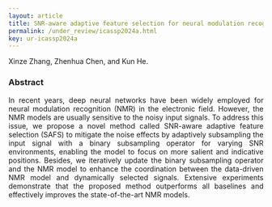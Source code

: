 ```yaml
---
layout: article
title: SNR-aware adaptive feature selection for neural modulation recognition
permalink: /under_review/icassp2024a.html
key: ur-icassp2024a
---
```

Xinze Zhang, Zhenhua Chen, and Kun He.

<!--more-->

### Abstract

<div style="text-align: justify"   markdown='1'>
In recent years, deep neural networks have been widely employed for neural modulation recognition (NMR) in the electronic field. However, the NMR models are usually sensitive to the noisy input signals. To address this issue, we propose a novel method called SNR-aware adaptive feature selection (SAFS) to mitigate the noise effects by adaptively subsampling the input signal with a binary subsampling operator for varying SNR environments, enabling the model to focus on more salient and indicative positions. Besides, we iteratively update the binary subsampling operator and the NMR model to enhance the coordination between the data-driven NMR model and dynamically selected signals. Extensive experiments demonstrate that the proposed method outperforms all baselines and effectively improves the state-of-the-art NMR models.

</div>